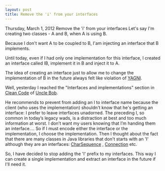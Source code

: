 ```yaml
---
layout: post
title: Remove the 'i' from your interfaces
---
```


Thursday, March 1, 2012
Remove the 'i' from your interfaces
Let's say I'm creating two classes - A and B, when A is using B.

Because I don't want A to be coupled to B, I'am injecting an interface that B implements.

Until today, even if I had only one implementation for this interface, I created an interface called IB, implement it in B and inject it to A.

The idea of creating an interface just to allow me to change the implementation of B in the future always felt like violation of [YAGNI](http://c2.com/xp/YouArentGonnaNeedIt.html).

Well, yesterday I reached the "Interfaces and implementations" section in [Clean Code](http://www.amazon.com/Clean-Code-Handbook-Software-Craftsmanship/dp/0132350882) of [Uncle Bob](http://www.objectmentor.com/omTeam/martin_r.html).

He recommends  to prevent from adding an I to interface name because the client (who uses the implementation) shouldn't know that he's getting an interface:
I prefer to leave interfaces unadorned. The preceding I, so common in today’s legacy wads, is a distraction at best and too much information at worst. I don’t want my users knowing that I’m handing them an interface.... So if I must encode either the interface or the implementation, I choose the implementation.
Then I  thought about the fact that there are many classes in Java libraries that don't starts with an 'I' although they are an interfaces: [CharSequence](http://docs.oracle.com/javase/6/docs/api/java/lang/CharSequence.html) , [Connection](http://docs.oracle.com/javase/6/docs/api/java/sql/Connection.html) etc.

So, I have decided to stop adding the 'I' prefix to my interfaces. This way I can create a single implementation and extract an interface in the future if I'll need it.
